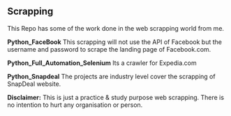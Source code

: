 ## Scrapping
This Repo has some of the work done in the web scrapping  world from me.

**Python_FaceBook**
This scrapping will not use the API of Facebook but the username and password to scrape the landing page of Facebook.com.

**Python_Full_Automation_Selenium**
Its a crawler for Expedia.com

**Python_Snapdeal**
The projects are industry level cover the scrapping of SnapDeal website.

**Disclaimer:** This is just a practice & study purpose web scrapping. There is no intention to hurt any organisation or person.
